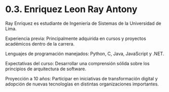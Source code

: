 # 0.3. Enriquez Leon Ray Antony

Ray Enriquez es estudiante de Ingeniería de Sistemas de la Universidad de Lima.

Experiencia previa: Principalmente adquirida en cursos y proyectos académicos dentro de la carrera.

Lenguajes de programación manejados: Python, C, Java, JavaScript y .NET.

Expectativas del curso: Desarrollar una comprensión sólida sobre los principios de arquitectura de software.

Proyección a 10 años: Participar en iniciativas de transformación digital y adopción de nuevas tecnologías en distintas organizaciones importantes.